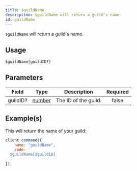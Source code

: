 ```yaml
---
title: $guildName
description: $guildName will return a guild's name.
id: guildName
---
```


`$guildName` will return a guild's name.

## Usage

```aoi
$guildName[guildID?]
```

## Parameters

| Field    | Type                                                                                              | Description          | Required |
| -------- | ------------------------------------------------------------------------------------------------- | -------------------- | :------: |
| guildID? | [number](https://developer.mozilla.org/en-US/docs/Web/JavaScript/Reference/Global_Objects/Number) | The ID of the guild. |  false   |

## Example(s)

This will return the name of your guild:

```javascript
client.command({
    name: "guildName",
    code: `
  $guildName[$guildID]
  `
});
```
